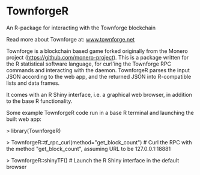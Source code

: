 # TownforgeR
An R-package for interacting with the Townforge blockchain

Read more about Townforge at: www.townforge.net

Townforge is a blockchain based game forked originally from the Monero project (https://github.com/monero-project).
This is a package written for the R statistical software language, for curl'ing the Townforge RPC commands and interacting with the daemon. 
TownforgeR parses the input JSON according to the web app, and the returned JSON into R-compatible lists and data frames.

It comes with an R Shiny interface, i.e. a graphical web browser, in addition to the base R functionality.

Some example TownforgeR code run in a base R terminal and launching the built web app:


\> library(TownforgeR)

\> TownforgeR::tf_rpc_curl(method="get_block_count") # Curl the RPC with the method "get_block_count", assuming URL to be 127.0.0.1:18881

\> TownforgeR::shinyTF() # Launch the R Shiny interface in the default browser
